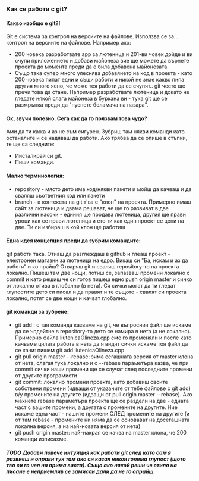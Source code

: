 ### Как се работи с git?

#### Какво изобщо е git?!
Git e система за контрол на версиите на файлове. Използва се за... контрол на версиите на файлове. Например ако:
- 200 човека разработвате app за лютеница и 201-ви човек дойде и ви счупи приложението и добави майонеза вие ще можете да върнете проекта до момента преди да е била добавена майонезата. 
- Също така супер много улеснява добавянето на код в проекта - като 200 човека пипат едни и същи работи и никой не знае какво пипа другия много ясно, че може тея работи да се счупят.. git често ще пречи това да стане. Например разработвате лютеница и докато не гледате някой слага майонеза в буркана ви - тука git ще се размрънка преди да "пуснете боламача на пазара".

#### Ок, звучи полезно. Сега как да го ползвам това чудо?
Ами да ти кажа и аз не съм сигурен. Зубриш там някви команди като останалите и се надяваш да работи. Ако трябва да се опише в стъпки, те ще са следните:
- Инсталирай си git.
- Пиши команди.

#### Малко терминология:
- repository - място дето има код/някви пакети и мойш да качваш и да сваляш съответния код или пакети
- branch - в контекста на git т'ва е "клон" на проекта. Примерно имаш сайт за лютеница и двама решават, че ще го развиват в две различни насоки - единия ще продава лютеница, другия ще прави уроци как се прави лютеница и ето ти как един проект се цепи на две. Ти си избираш в кой клон ще работиш

#### Една идея концепция преди да зубрим командите:
git работи така. Отиаш да разглеждаш в github и глеаш проект - електронен магазин за лютеница на едро. Викаш си "Ба, искам и аз да работя" и ко прайш? Отваряш git и сваляш repository-то на проекта локално. Пишеш там две нощи, потиш се, запазваш промени локално с commit и като решиш че си готов пишеш едно push origin master и сичко от локално отива в глобално (в нета). Ся сички могат да ти гледат глупостите дето си писал и да правят и те същото - свалят си проекта локално, потят се две нощи и качват глобално. 

#### git команди за зубрене:
- git add <file>: с тая команда казваме на git, че въпросния файл ще искаме да се ъпдейтне в repository-то дето се намира в нета (а не локално). Примерно файла liutenicaOlineza.cpp сме го променяли и после като качваме цялата работа в нета да я видят сички искаме тоя файл да се качи: пишем git add liutenicaOlineza.cpp
- git pull origin master --rebase: зима сегашната версия от master клона от нета, слагая тука локално и с --rebase параметъра казва, че при commit сички наши промени ще се случат след последните промени от другите програмисти
- git commit: локално промени проекта, като добавиш своите собствени промени (идващи от указаните от тебе файлове с git add) в/у промените на другите (идващи от pull origin master --rebase). Ако махнете rebase параметъра проекта ще се раздели на две - едната част с вашите промени, а другата с промените на другите. Ние искаме една част - нашите промени СЛЕД промените на другите (и от там rebase - промените ни няма да се основават на досегашната локална версия, а на най-новата версия от нета)
- git push origin master: най-накрая се качва на master клона, че 200 команди изписахме.

##### TODO Добави повече интуиция как работи git след като сам я развиеш и оправи тук там ако си казал някоя голяма глупост (щото тва си го чел на прима виста). Също ако някой реши че стила на писане е неприемлив се замисли дали да не го опрайш.

